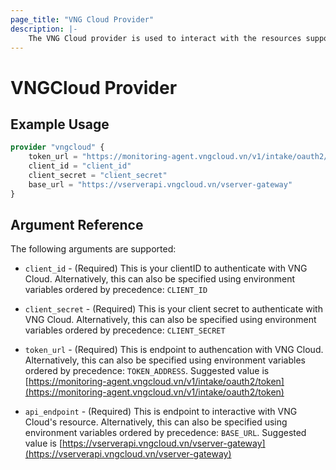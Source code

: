 ```yaml
---
page_title: "VNG Cloud Provider"
description: |-
    The VNG Cloud provider is used to interact with the resources supported by VNG Cloud. The provider needs to be configured with the clientID and client secret before it can be used.
---
```


# VNGCloud Provider



## Example Usage

```terraform
provider "vngcloud" {
    token_url = "https://monitoring-agent.vngcloud.vn/v1/intake/oauth2/token"
    client_id = "client_id"
    client_secret = "client_secret"
    base_url = "https://vserverapi.vngcloud.vn/vserver-gateway"
}
```
## Argument Reference

The following arguments are supported:

* `client_id` - (Required) This is your clientID to authenticate with VNG Cloud.  Alternatively, this can also be specified using environment variables ordered by precedence: `CLIENT_ID`

* `client_secret` - (Required) This is your client secret to authenticate with VNG Cloud.  Alternatively, this can also be specified using environment variables ordered by precedence: `CLIENT_SECRET`

* `token_url` - (Required) This is endpoint to authencation with VNG Cloud. Alternatively, this can also be specified using environment variables ordered by precedence: `TOKEN_ADDRESS`. Suggested value is [https://monitoring-agent.vngcloud.vn/v1/intake/oauth2/token](https://monitoring-agent.vngcloud.vn/v1/intake/oauth2/token)
  
* `api_endpoint` - (Required) This is endpoint to interactive with VNG Cloud's resource. Alternatively, this can also be specified using environment variables ordered by precedence: `BASE_URL`. Suggested value is [https://vserverapi.vngcloud.vn/vserver-gateway](https://vserverapi.vngcloud.vn/vserver-gateway)